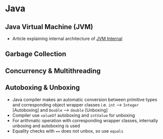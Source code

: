 # Java

## Java Virtual Machine (JVM)

- Article explaining internal architecture of [JVM Internal](http://blog.jamesdbloom.com/JVMInternals.html)

## Garbage Collection

## Concurrency & Multithreading

## Autoboxing & Unboxing
- Java compiler makes an automatic conversion between primitive types and corresponding object wrapper classes i.e. `int` --> `Integer` [Autoboxing] and `Double` --> `double` [Unboxing]
- Compiler use `valueOf` autoboxing and `intValue` for unboxing
- For arithmatic operation with corresponding wrapper classes, internally unboxing and autoboxing is used
- Equality checks with `==` does not unbox, so use `equals`
